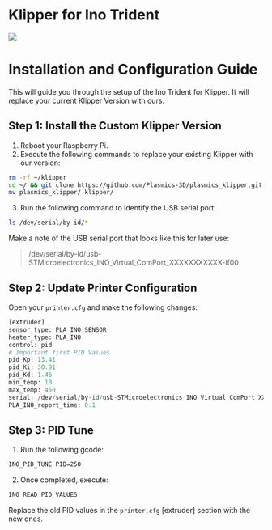 # Klipper for Ino Trident

![](https://avatars.githubusercontent.com/u/139325225?s=200&v=4)

# Installation and Configuration Guide

This will guide you through the setup of the Ino Trident for Klipper. It will replace your current Klipper Version with ours. 


## Step 1: Install the Custom Klipper Version

1. Reboot your Raspberry Pi.
2. Execute the following commands to replace your existing Klipper with our version:

```bash
rm -rf ~/klipper
cd ~/ && git clone https://github.com/Plasmics-3D/plasmics_klipper.git
mv plasmics_klipper/ klipper/
```

3. Run the following command to identify the USB serial port:

```bash
ls /dev/serial/by-id/*
```

Make a note of the USB serial port that looks like this for later use:

> /dev/serial/by-id/usb-STMicroelectronics_INO_Virtual_ComPort_XXXXXXXXXXX-if00

## Step 2: Update Printer Configuration

Open your `printer.cfg` and make the following changes:

```python
[extruder] 
sensor_type: PLA_INO_SENSOR
heater_type: PLA_INO
control: pid
# Important first PID Values
pid_Kp: 13.41
pid_Ki: 30.91
pid_Kd: 1.46
min_temp: 10
max_temp: 450
serial: /dev/serial/by-id/usb-STMicroelectronics_INO_Virtual_ComPort_XXXXXXXXXXX-if00  # Use the serial name you copied earlier
PLA_INO_report_time: 0.1
```

## Step 3: PID Tune

1. Run the following gcode:

```bash
INO_PID_TUNE PID=250
```

2. Once completed, execute:

```bash
INO_READ_PID_VALUES
```

Replace the old PID values in the `printer.cfg` [extruder] section with the new ones.
